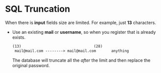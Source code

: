 # SQL Truncation
When there is **input** fields size are limited. For example, just **13** characters.
- Use an existing **mail** or **username**, so when you register that is already exists.
	```txt
	(13)                                 (28)
	 mail@mail.com --------> mail@mail.com       anything
	```
	The database will truncate all the *after* the limit and then replace the original password.